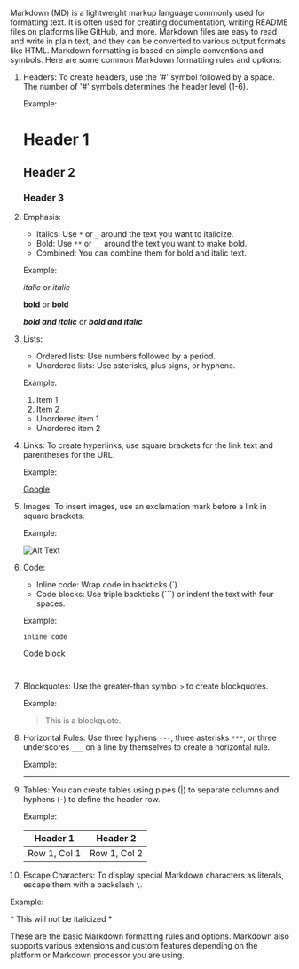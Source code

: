 Markdown (MD) is a lightweight markup language commonly used for formatting text. It is often used for creating documentation, writing README files on platforms like GitHub, and more. Markdown files are easy to read and write in plain text, and they can be converted to various output formats like HTML. Markdown formatting is based on simple conventions and symbols. Here are some common Markdown formatting rules and options:

1. Headers:
   To create headers, use the '#' symbol followed by a space. The number of '#' symbols determines the header level (1-6).

   Example:
   
   # Header 1
   ## Header 2
   ### Header 3
   

2. Emphasis:
   - Italics: Use `*` or `_` around the text you want to italicize.
   - Bold: Use `**` or `__` around the text you want to make bold.
   - Combined: You can combine them for bold and italic text.

   Example:

   *italic* or _italic_

   **bold** or __bold__
   
   ***bold and italic*** or ___bold and italic___
   

3. Lists:
   - Ordered lists: Use numbers followed by a period.
   - Unordered lists: Use asterisks, plus signs, or hyphens.

   Example:
   
   1. Item 1
   2. Item 2

   * Unordered item 1
   * Unordered item 2
   

4. Links:
   To create hyperlinks, use square brackets for the link text and parentheses for the URL.

   Example:
   
   [Google](https://www.google.com)
   

5. Images:
   To insert images, use an exclamation mark before a link in square brackets.

   Example:
   
   ![Alt Text](image_url)
   

6. Code:
   - Inline code: Wrap code in backticks (`).
   - Code blocks: Use triple backticks (```) or indent the text with four spaces.

   Example:
   
   `inline code`
   
   Code block
   ```


7. Blockquotes:
   Use the greater-than symbol `>` to create blockquotes.

   Example:
   
   > This is a blockquote.
   

8. Horizontal Rules:
   Use three hyphens `---`, three asterisks `***`, or three underscores `___` on a line by themselves to create a horizontal rule.

   Example:

   ---
   

9. Tables:
   You can create tables using pipes (|) to separate columns and hyphens (-) to define the header row.

   Example:
   
   | Header 1 | Header 2 |
   |----------|----------|
   | Row 1, Col 1 | Row 1, Col 2 |
   

10. Escape Characters:
    To display special Markdown characters as literals, escape them with a backslash `\`.

   Example:
   
   \* This will not be italicized \*
   

These are the basic Markdown formatting rules and options. Markdown also supports various extensions and custom features depending on the platform or Markdown processor you are using.